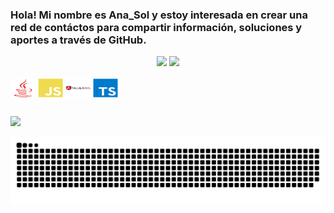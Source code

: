 ### Hola! Mi nombre es Ana_Sol y estoy interesada en crear una red de contáctos para compartir información, soluciones y aportes a través de GitHub.

<div align="center">
  <img height="200em" src="https://github-readme-stats.vercel.app/api?username=AnaSolF&show_icons=true&theme=dracula"/>
  <img height="200em" src="https://github-readme-stats.vercel.app/api/top-langs/?username=AnaSolF&layout=compact&theme=dracula"/>
</div>

<div style="display: inline_block"><br>
  <img align="center" alt="Java" height="30" width="40" src="https://raw.githubusercontent.com/devicons/devicon/master/icons/java/java-plain.svg">
  <img align="center" alt="Javascript" height="30" width="40" src="https://raw.githubusercontent.com/devicons/devicon/master/icons/javascript/javascript-plain.svg">
  <img align="center" alt="react" height="30" width="40" src="https://raw.githubusercontent.com/devicons/devicon/master/icons/angularjs/angularjs-original-wordmark.svg">
  <img align="center" alt="react" height="30" width="40" src="https://raw.githubusercontent.com/devicons/devicon/master/icons/typescript/typescript-original.svg">
</div>

</div>

##

<div>
   <a href="https://www.linkedin.com/in/ana-sol-franchisena/" target="_blank"><img src="https://img.shields.io/badge/-LinkedIn-%230077B5?style=for-the-badge&logo=linkedin&logoColor=white" target="_blank"></a> 

![Snake animation](https://github.com/AnaSolF/AnaSolF/blob/output/github-contribution-grid-snake.svg)

</div>

<!-- - 🔭 I’m currently working on ...
- 🌱 I’m currently learning ...
- 👯 I’m looking to collaborate on ...
- 🤔 I’m looking for help with ...
- 💬 Ask me about ...
- 📫 How to reach me: ...
- 😄 Pronouns: ...
- ⚡ Fun fact: ...
 -->


